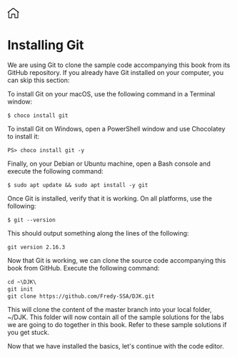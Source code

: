 [![Home](../../img/home.png)](../README.md)

# Installing Git
We are using Git to clone the sample code accompanying this book from its GitHub repository. If you already have Git installed on your computer, you can skip this section:

To install Git on your macOS, use the following command in a Terminal window:
```
$ choco install git
```
To install Git on Windows, open a PowerShell window and use Chocolatey to install it:
```
PS> choco install git -y
```
Finally, on your Debian or Ubuntu machine, open a Bash console and execute the following command:
```
$ sudo apt update && sudo apt install -y git
```
Once Git is installed, verify that it is working. On all platforms, use the following:
```
$ git --version
```

This should output something along the lines of the following:

```
git version 2.16.3 
```
Now that Git is working, we can clone the source code accompanying this book from GitHub. Execute the following command:

```
cd ~\DJK\
git init
git clone https://github.com/Fredy-SSA/DJK.git
```
This will clone the content of the master branch into your local folder, ~/DJK. This folder will now contain all of the sample solutions for the labs we are going to do together in this book. Refer to these sample solutions if you get stuck.

Now that we have installed the basics, let's continue with the code editor.